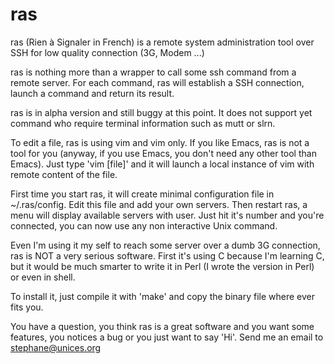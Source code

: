 ras
===

ras (Rien à Signaler in French) is a remote system administration tool over SSH for low quality connection (3G, Modem ...)

ras is nothing more than a wrapper to call some ssh command from a
remote server. For each command, ras will establish a SSH connection,
launch a command and return its result.

ras is in alpha version and still buggy at this point. It does not
support yet command who require terminal information such as mutt or
slrn.

To edit a file, ras is using vim and vim only. If you like Emacs, ras is
not a tool for you (anyway, if you use Emacs, you don't need any other
tool than Emacs). Just type 'vim [file]' and it will launch a local
instance of vim with remote content of the file.

First time you start ras, it will create minimal configuration file in
~/.ras/config. Edit this file and add your own servers. Then restart
ras, a menu will display available servers with user. Just hit it's
number and you're connected, you can now use any non interactive Unix
command.

Even I'm using it my self to reach some server over a dumb 3G
connection, ras is NOT a very serious software. First it's using C
because I'm learning C, but it would be much smarter to write it in Perl
(I wrote the version in Perl) or even in shell.

To install it, just compile it with 'make' and copy the binary file
where ever fits you.

You have a question, you think ras is a great software and you want some
features, you notices a bug or you just want to say 'Hi'. Send me an
email to stephane@unices.org


